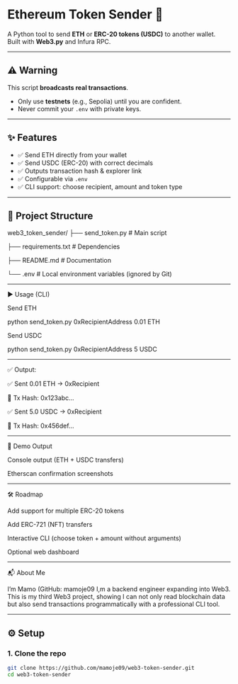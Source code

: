 # Ethereum Token Sender 🚀

A Python tool to send **ETH** or **ERC-20 tokens (USDC)** to another wallet.  
Built with **Web3.py** and Infura RPC.  

---

## ⚠️ Warning
This script **broadcasts real transactions**.  
- Only use **testnets** (e.g., Sepolia) until you are confident.  
- Never commit your `.env` with private keys.  

---

## ✨ Features
- ✅ Send ETH directly from your wallet  
- ✅ Send USDC (ERC-20) with correct decimals  
- ✅ Outputs transaction hash & explorer link  
- ✅ Configurable via `.env`  
- ✅ CLI support: choose recipient, amount and token type  


---

## 📂 Project Structure

web3_token_sender/
├── send_token.py # Main script

├── requirements.txt # Dependencies

├── README.md # Documentation

└── .env # Local environment variables (ignored by Git)

---

▶️ Usage (CLI)

Send ETH

python send_token.py 0xRecipientAddress 0.01 ETH

Send USDC

python send_token.py 0xRecipientAddress 5 USDC

---

✅ Output:

✅ Sent 0.01 ETH → 0xRecipient

🔗 Tx Hash: 0x123abc...

✅ Sent 5.0 USDC → 0xRecipient

🔗 Tx Hash: 0x456def...

---

📸 Demo Output

Console output (ETH + USDC transfers)

Etherscan confirmation screenshots

---

🛠 Roadmap

Add support for multiple ERC-20 tokens

Add ERC-721 (NFT) transfers

Interactive CLI (choose token + amount without arguments)

Optional web dashboard

---

📬 About Me

I’m Mamo (GitHub: mamoje09
I,m a backend engineer expanding into Web3.
This is my third Web3 project, showing I can not only read blockchain data but also send transactions programmatically with a professional CLI tool.



---

## ⚙️ Setup

### 1. Clone the repo
```bash
git clone https://github.com/mamoje09/web3-token-sender.git
cd web3-token-sender


 

